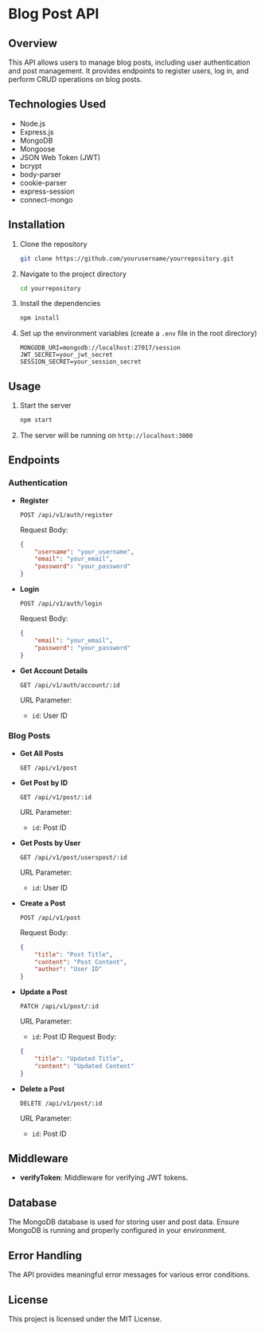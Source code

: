 # Blog Post API

## Overview
This API allows users to manage blog posts, including user authentication and post management. It provides endpoints to register users, log in, and perform CRUD operations on blog posts.

## Technologies Used
- Node.js
- Express.js
- MongoDB
- Mongoose
- JSON Web Token (JWT)
- bcrypt
- body-parser
- cookie-parser
- express-session
- connect-mongo

## Installation
1. Clone the repository
    ```sh
    git clone https://github.com/yourusername/yourrepository.git
    ```
2. Navigate to the project directory
    ```sh
    cd yourrepository
    ```
3. Install the dependencies
    ```sh
    npm install
    ```
4. Set up the environment variables (create a `.env` file in the root directory)
    ```
    MONGODB_URI=mongodb://localhost:27017/session
    JWT_SECRET=your_jwt_secret
    SESSION_SECRET=your_session_secret
    ```

## Usage
1. Start the server
    ```sh
    npm start
    ```
2. The server will be running on `http://localhost:3000`

## Endpoints

### Authentication
- **Register**
    ```
    POST /api/v1/auth/register
    ```
    Request Body:
    ```json
    {
        "username": "your_username",
        "email": "your_email",
        "password": "your_password"
    }
    ```

- **Login**
    ```
    POST /api/v1/auth/login
    ```
    Request Body:
    ```json
    {
        "email": "your_email",
        "password": "your_password"
    }
    ```

- **Get Account Details**
    ```
    GET /api/v1/auth/account/:id
    ```
    URL Parameter:
    - `id`: User ID

### Blog Posts
- **Get All Posts**
    ```
    GET /api/v1/post
    ```

- **Get Post by ID**
    ```
    GET /api/v1/post/:id
    ```
    URL Parameter:
    - `id`: Post ID

- **Get Posts by User**
    ```
    GET /api/v1/post/userspost/:id
    ```
    URL Parameter:
    - `id`: User ID

- **Create a Post**
    ```
    POST /api/v1/post
    ```
    Request Body:
    ```json
    {
        "title": "Post Title",
        "content": "Post Content",
        "author": "User ID"
    }
    ```

- **Update a Post**
    ```
    PATCH /api/v1/post/:id
    ```
    URL Parameter:
    - `id`: Post ID
    Request Body:
    ```json
    {
        "title": "Updated Title",
        "content": "Updated Content"
    }
    ```

- **Delete a Post**
    ```
    DELETE /api/v1/post/:id
    ```
    URL Parameter:
    - `id`: Post ID

## Middleware
- **verifyToken**: Middleware for verifying JWT tokens.

## Database
The MongoDB database is used for storing user and post data. Ensure MongoDB is running and properly configured in your environment.

## Error Handling
The API provides meaningful error messages for various error conditions.

## License
This project is licensed under the MIT License.

